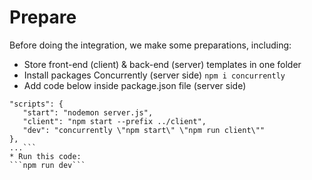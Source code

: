 # Prepare

Before doing the integration, we make some preparations, including:

- Store front-end (client) & back-end (server) templates in one folder
- Install packages Concurrently (server side)
  `npm i concurrently`
- Add code below inside package.json file (server side)

````...
"scripts": {
   "start": "nodemon server.js",
   "client": "npm start --prefix ../client",
   "dev": "concurrently \"npm start\" \"npm run client\""
},
...```
* Run this code:
```npm run dev```
````
